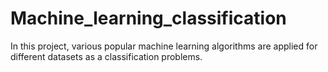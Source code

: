 # Machine_learning_classification
In this project,  various popular machine learning algorithms are applied for different datasets as a classification problems. 
